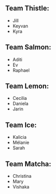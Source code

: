  ## Team Thistle:

- Jill
- Keyvan
- Kyra

## Team Salmon:

- Aditi
- Ev
- Raphael

## Team Lemon:

- Cecilia
- Daniela
- Jarin

## Team Ice:

- Kalicia
- Mélanie
- Sarah

## Team Matcha:

- Christina
- Mary
- Vishaka